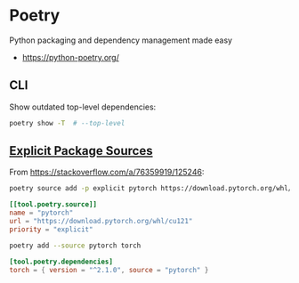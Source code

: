 # Poetry

Python packaging and dependency management made easy

* <https://python-poetry.org/>

## CLI

Show outdated top-level dependencies:

```bash
poetry show -T  # --top-level
```

## [Explicit Package Sources](https://python-poetry.org/docs/repositories#explicit-package-sources)

From <https://stackoverflow.com/a/76359919/125246>:

```bash
poetry source add -p explicit pytorch https://download.pytorch.org/whl/cu121
```

```toml
[[tool.poetry.source]]
name = "pytorch"
url = "https://download.pytorch.org/whl/cu121"
priority = "explicit"
```

```bash
poetry add --source pytorch torch
```

```toml
[tool.poetry.dependencies]
torch = { version = "^2.1.0", source = "pytorch" }
```